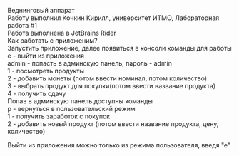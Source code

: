 Веднинговый аппарат\
Работу выполнил Кочкин Кирилл, университет ИТМО, Лабораторная работа #1\
Работа выполнена в JetBrains Rider\
Как работать с приложеним?\
Запустить приложение, далее появиться в консоли команды для работы\
e - выйти из приложения\
admin - попасть в админскую панель, пароль - admin\
1 - посмотреть продукты\
2 - добавить монеты (потом ввести номинал, потом количество)\
3 - выбрать продукт для покупки(потом ввести название продукта)\
4 - получить сдачу\
Попав в админскую панель доступны команды\
p - вернуться в пользовательский режим\
1 - получить заработок с покупок\
2 - добавить новый продукт (потом ввести название продукта, цену, количество)

Выйти из приложения можно только из режима пользователя, введя "е"